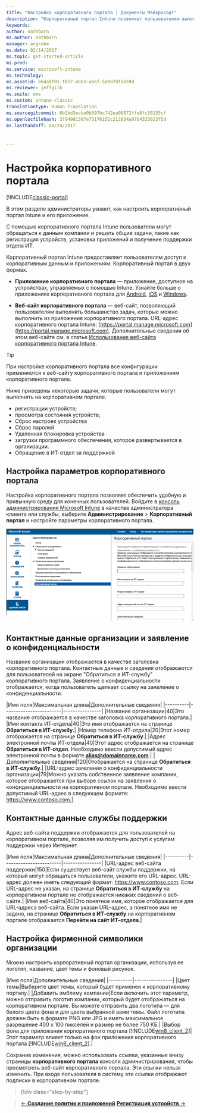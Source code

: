 ```yaml
---
title: "Настройка корпоративного портала | Документы Майкрософт"
description: "Корпоративный портал Intune позволяет пользователям выполнять общие задачи, такие как регистрация устройств, установка приложений и поиск сведений об ИТ-отделе."
keywords: 
author: nathbarn
ms.author: nathbarn
manager: angrobe
ms.date: 02/14/2017
ms.topic: get-started-article
ms.prod: 
ms.service: microsoft-intune
ms.technology: 
ms.assetid: eb4a9f01-f857-4563-ab6f-5d0d7dfa659d
ms.reviewer: jeffgilb
ms.suite: ems
ms.custom: intune-classic
translationtype: Human Translation
ms.sourcegitcommit: 8b2bd3ecba0b597bc742ea08872ffe8fc58155cf
ms.openlocfilehash: 3794981387e73176152c212854a97b4333023f5d
ms.lasthandoff: 04/24/2017


---
```


# <a name="customize-the-company-portal"></a>Настройка корпоративного портала

[!INCLUDE[classic-portal](../includes/classic-portal.md)]

В этом разделе администраторы узнают, как настроить корпоративный портал Intune и его приложение.

С помощью корпоративного портала Intune пользователи могут обращаться к данным компании и решать общие задачи, такие как регистрация устройств, установка приложений и получение поддержки отдела ИТ.

Корпоративный портал Intune предоставляет пользователям доступ к корпоративным данным и приложениям. Корпоративный портал в двух формах.

-   **Приложение корпоративного портала** — приложение, доступное на устройствах, управляемых с помощью Intune. Узнайте больше о приложениях корпоративного портала для [Android](/Intune/EndUser/using-your-android-device-with-intune), [iOS](/Intune/EndUser/using-your-iOS-or-macOS-device-with-intune) и [Windows](/Intune/EndUser/using-your-windows-device-with-intune).


- **Веб-сайт корпоративного портала** — веб-сайт, позволяющий пользователям выполнять большинство задач, которые можно выполнить из приложения корпоративного портала. URL-адрес корпоративного портала Intune: [https://portal.manage.microsoft.com](https://portal.manage.microsoft.com). Дополнительные сведения об этом веб-сайте см. в статье [Использование веб-сайта корпоративного портала Intune](/Intune/EndUser/using-the-intune-company-portal-website).

> [!TIP]
> При настройке корпоративного портала все конфигурации применяются к веб-сайту корпоративного портала и приложениям корпоративного портала.

Ниже приведены некоторые задачи, которые пользователи могут выполнять на корпоративном портале.

-   регистрации устройств;
-   просмотра состояния устройств;
-   Сброс настроек устройства
-   Сброс паролей
-   Удаленная блокировка устройства
-   загрузки программного обеспечения, которое развертывается в организации.
-   Обращение в ИТ-отдел за поддержкой

## <a name="customize-company-portal-settings"></a>Настройка параметров корпоративного портала
Настройка корпоративного портала позволяет обеспечить удобную и привычную среду для конечных пользователей. Войдите в [консоль администрирования Microsoft Intune](https://manage.microsoft.com) в качестве администратора клиента или службы, выберите **Администрирование** &gt; **Корпоративный портал** и настройте параметры корпоративного портала.

![admin-console-admin-workspace-comp-portal-settings](./media/companyportal.png)

## <a name="company-contact-information-and-privacy-statement"></a>Контактные данные организации и заявление о конфиденциальности
Название организации отображается в качестве заголовка корпоративного портала. Контактные данные и сведения отображаются для пользователей на экране "Обратиться в ИТ-службу" корпоративного портала. Заявление о конфиденциальности отображается, когда пользователь щелкает ссылку на заявление о конфиденциальности.

|Имя поля|Максимальная длина|Дополнительные сведения|
    |----------|------------------------|----------------|
    |Название организации|40|Это название отображается в качестве заголовка корпоративного портала.|
    |Имя контакта ИТ-отдела|40|Это имя отображается на странице **Обратиться в ИТ-службу**.|
    |Номер телефона ИТ-отдела|20|Этот номер отображается на странице **Обратиться в ИТ-службу**.|
    |Адрес электронной почты ИТ-отдела|40|Этот адрес отображается на странице **Обратиться в ИТ-отдел**. Необходимо ввести допустимый адрес электронной почты в формате **alias@domainname.com**.|
    |Дополнительные сведения|120|Отображается на странице **Обратиться в ИТ-службу**.|
    |URL-адрес заявления о конфиденциальности организации|79|Можно указать собственное заявление компании, которое отображается при выборе ссылок на заявления о конфиденциальности на корпоративном портале. Необходимо ввести допустимый URL-адрес в следующем формате: https://www.contoso.com.|

## <a name="support-contacts"></a>Контактные данные службы поддержки
Адрес веб-сайта поддержки отображается для пользователей на корпоративном портале, позволяя им получить доступ к услугам поддержки через Интернет.

|Имя поля|Максимальная длина|Дополнительные сведения|
    |----------|------------------------|----------------|
    |URL-адрес веб-сайта поддержки|150|Если существует веб-сайт службы поддержки, на который могут обращаться пользователи, укажите его URL-адрес. URL-адрес должен иметь следующий формат: https://www.contoso.com. Если URL-адрес не указан, на странице **Обратиться в ИТ-службу** на корпоративном портале не отображается никаких сведений о веб-сайте.|
    |Имя веб-сайта|40|Это понятное имя, которое отображается для URL-адреса веб-сайта. Если указан URL-адрес, а понятное имя не задано, на странице **Обратиться в ИТ-службу** на корпоративном портале отображается **Перейти на сайт ИТ-отдела**.|

## <a name="company-branding-customization"></a>Настройка фирменной символики организации
Можно настроить корпоративный портал организации, используя ее логотип, название, цвет темы и фоновый рисунок.

|Имя поля|Дополнительные сведения|
    |----------|----------------|
    |Цвет темы|Выберите цвет темы, который будет применен к корпоративному порталу.|
    |Добавить эмблему компании|Если включить этот параметр, можно отправить логотип компании, который будет отображаться на корпоративном портале. Вы можете отправить два логотипа — для белого цвета фона и для цвета выбранной вами темы. Файл логотипа должен быть в формате PNG или JPG и иметь максимальное разрешение 400 x 100 пикселей и размер не более 750 КБ.|
    |Выбор фона для приложения корпоративного портала [!INCLUDE[win8_client_2](../includes/win8_client_2_md.md)]|Этот параметр влияет только на фон приложения корпоративного портала [!INCLUDE[win8_client_2](../includes/win8_client_2_md.md)].|


Сохранив изменения, можно использовать ссылки, указанные внизу страницы **корпоративного портала** консоли администрирования, чтобы просмотреть веб-сайт корпоративного портала. Эти ссылки нельзя изменить. При входе пользователя в систему эти ссылки отображают подписки в корпоративном портале.

>[!div class="step-by-step"]

>[&larr; **Создание политик и приложений**](.\start-with-a-paid-subscription-to-microsoft-intune-step-6.md) [**Регистрация устройств** &rarr;](.\start-with-a-paid-subscription-to-microsoft-intune-step-8.md)  

